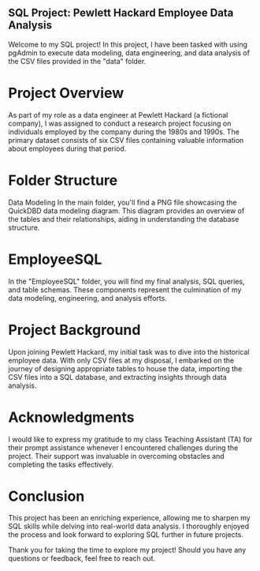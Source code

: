 ## SQL Project: Pewlett Hackard Employee Data Analysis
Welcome to my SQL project! In this project, I have been tasked with using pgAdmin to execute data modeling, data engineering, and data analysis of the CSV files provided in the "data" folder.

# Project Overview
As part of my role as a data engineer at Pewlett Hackard (a fictional company), I was assigned to conduct a research project focusing on individuals employed by the company during the 1980s and 1990s. The primary dataset consists of six CSV files containing valuable information about employees during that period.

# Folder Structure
Data Modeling
In the main folder, you'll find a PNG file showcasing the QuickDBD data modeling diagram. This diagram provides an overview of the tables and their relationships, aiding in understanding the database structure.

# EmployeeSQL
In the "EmployeeSQL" folder, you will find my final analysis, SQL queries, and table schemas. These components represent the culmination of my data modeling, engineering, and analysis efforts.

# Project Background
Upon joining Pewlett Hackard, my initial task was to dive into the historical employee data. With only CSV files at my disposal, I embarked on the journey of designing appropriate tables to house the data, importing the CSV files into a SQL database, and extracting insights through data analysis.

# Acknowledgments
I would like to express my gratitude to my class Teaching Assistant (TA) for their prompt assistance whenever I encountered challenges during the project. Their support was invaluable in overcoming obstacles and completing the tasks effectively.

# Conclusion
This project has been an enriching experience, allowing me to sharpen my SQL skills while delving into real-world data analysis. I thoroughly enjoyed the process and look forward to exploring SQL further in future projects.

Thank you for taking the time to explore my project! Should you have any questions or feedback, feel free to reach out.
